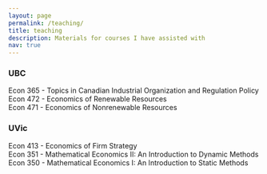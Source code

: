 ```yaml
---
layout: page
permalink: /teaching/
title: teaching
description: Materials for courses I have assisted with
nav: true
---
```


### UBC
Econ 365 - Topics in Canadian Industrial Organization and Regulation Policy \
Econ 472 - Economics of Renewable Resources \
Econ 471 - Economics of Nonrenewable Resources

### UVic
Econ 413 - Economics of Firm Strategy \
Econ 351 - Mathematical Economics II: An Introduction to Dynamic Methods \
Econ 350 - Mathematical Economics I: An Introduction to Static Methods
